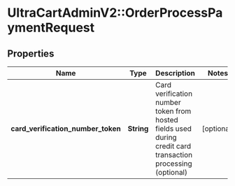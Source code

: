 # UltraCartAdminV2::OrderProcessPaymentRequest

## Properties
Name | Type | Description | Notes
------------ | ------------- | ------------- | -------------
**card_verification_number_token** | **String** | Card verification number token from hosted fields used during credit card transaction processing (optional) | [optional] 


